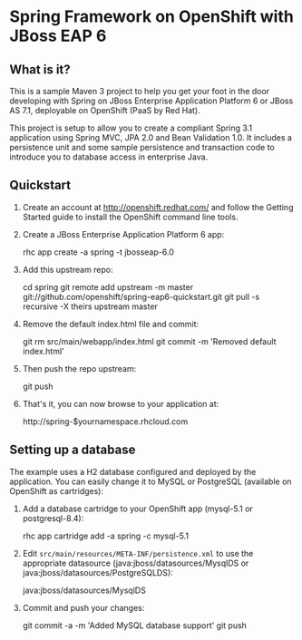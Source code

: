 Spring Framework on OpenShift with JBoss EAP 6
==============================================

What is it?
-----------

This is a sample Maven 3 project to help you get your foot in the door developing with Spring on JBoss Enterprise Application Platform 6 or JBoss AS 7.1, deployable on OpenShift (PaaS by Red Hat).

This project is setup to allow you to create a compliant Spring 3.1 application using Spring MVC, JPA 2.0 and Bean Validation 1.0. It includes a persistence unit and some sample persistence and transaction code to introduce you to database access in enterprise Java. 

Quickstart
----------

1) Create an account at http://openshift.redhat.com/ and follow the Getting Started guide to install the OpenShift command line tools.

2) Create a JBoss Enterprise Application Platform 6 app:

    rhc app create -a spring -t jbosseap-6.0

3) Add this upstream repo:

    cd spring
    git remote add upstream -m master git://github.com/openshift/spring-eap6-quickstart.git
    git pull -s recursive -X theirs upstream master

4) Remove the default index.html file and commit:

    git rm src/main/webapp/index.html
    git commit -m 'Removed default index.html'

5) Then push the repo upstream:

    git push

6) That's it, you can now browse to your application at:

    http://spring-$yournamespace.rhcloud.com

Setting up a database
---------------------

The example uses a H2 database configured and deployed by the application. You can easily change it to MySQL or PostgreSQL (available on OpenShift as cartridges):

1) Add a database cartridge to your OpenShift app (mysql-5.1 or postgresql-8.4):

    rhc app cartridge add -a spring -c mysql-5.1

2) Edit `src/main/resources/META-INF/persistence.xml` to use the appropriate datasource (java:jboss/datasources/MysqlDS or java:jboss/datasources/PostgreSQLDS):

    <jta-data-source>java:jboss/datasources/MysqlDS</jta-data-source>

3) Commit and push your changes:

    git commit -a -m 'Added MySQL database support'
    git push


